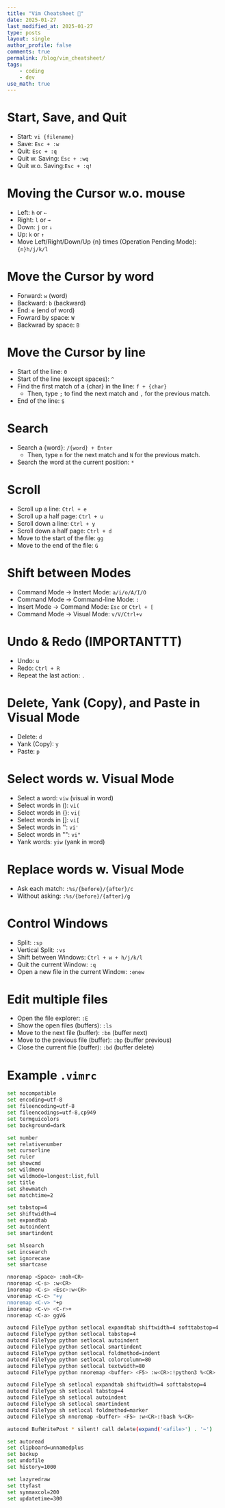 ```yaml
---
title: "Vim Cheatsheet 📜"
date: 2025-01-27
last_modified_at: 2025-01-27
type: posts
layout: single
author_profile: false
comments: true
permalink: /blog/vim_cheatsheet/
tags:
    - coding
    - dev
use_math: true
---
```

# Start, Save, and Quit
* Start: ```vi {filename}``` 
* Save: ```Esc + :w```
* Quit: ```Esc + :q```
* Quit w. Saving: ```Esc + :wq```
* Quit w.o. Saving:```Esc + :q!```

# Moving the Cursor w.o. mouse
* Left: ```h``` or ```←```
* Right: ```l``` or ```→```
* Down: ```j``` or ```↓```
* Up: ```k``` or ```↑```
* Move Left/Right/Down/Up {n} times (Operation Pending Mode): ```{n}h/j/k/l```

# Move the Cursor by word
* Forward: ```w``` (word)
* Backward: ```b``` (backward)
* End: ```e``` (end of word)
* Fowrard by space: ```W```
* Backwrad by space: ```B```

# Move the Cursor by line 
* Start of the line: ```0```
* Start of the line (except spaces): ```^```
* Find the first match of a {char} in the line: ```f + {char}```
    * Then, type ```;``` to find the next match and ```,``` for the previous match. 
* End of the line: ```$```

# Search
* Search a {word}: ```/{word} + Enter```
    * Then, type ```n``` for the next match and ```N``` for the previous match.
* Search the word at the current position: ```*```

# Scroll
* Scroll up a line: ```Ctrl + e```
* Scroll up a half page: ```Ctrl + u```
* Scroll down a line: ```Ctrl + y```
* Scroll down a half page: ```Ctrl + d```
* Move to the start of the file: ```gg```
* Move to the end of the file: ```G```

# Shift between Modes
* Command Mode -> Instert Mode: ```a/i/o/A/I/O```
* Command Mode -> Command-line Mode: ```:``` 
* Insert Mode -> Command Mode: ```Esc``` or ```Ctrl + [```
* Command Mode -> Visual Mode: ```v/V/Ctrl+v```

# Undo & Redo (IMPORTANTTT)
* Undo: ```u```
* Redo: ```Ctrl + R```
* Repeat the last action: ```.```

# Delete, Yank (Copy), and Paste in Visual Mode
* Delete: ```d``` 
* Yank (Copy): ```y```
* Paste: ```p```

# Select words w. Visual Mode
* Select a word: ```viw``` (visual in word)
* Select words in (): ```vi(```
* Select words in {}: ```vi{```
* Select words in []: ```vi[```
* Select words in '': ```vi'```
* Select words in "": ```vi"```
* Yank words: ```yiw``` (yank in word)

# Replace words w. Visual Mode
* Ask each match: ```:%s/{before}/{after}/c```
* Without asking: ```:%s/{before}/{after}/g```

# Control Windows
* Split: ```:sp``` 
* Vertical Split: ```:vs```
* Shift between Windows: ```Ctrl + w + h/j/k/l```
* Quit the current Window: ```:q```
* Open a new file in the current Window: ```:enew```

# Edit multiple files
* Open the file explorer: ```:E```
* Show the open files (buffers): ```:ls```
* Move to the next file (buffer): ```:bn``` (buffer next)
* Move to the previous file (buffer): ```:bp``` (buffer previous)
* Close the current file (buffer): ```:bd``` (buffer delete)

# Example ```.vimrc```

```bash
set nocompatible
set encoding=utf-8
set fileencoding=utf-8
set fileencodings=utf-8,cp949
set termguicolors
set background=dark

set number
set relativenumber
set cursorline
set ruler
set showcmd
set wildmenu
set wildmode=longest:list,full
set title
set showmatch
set matchtime=2

set tabstop=4
set shiftwidth=4
set expandtab
set autoindent
set smartindent

set hlsearch
set incsearch
set ignorecase
set smartcase

nnoremap <Space> :noh<CR>
nnoremap <C-s> :w<CR>
inoremap <C-s> <Esc>:w<CR>
vnoremap <C-c> "+y
nnoremap <C-v> "+p
inoremap <C-v> <C-r>+
nnoremap <C-a> ggVG

autocmd FileType python setlocal expandtab shiftwidth=4 softtabstop=4
autocmd FileType python setlocal tabstop=4
autocmd FileType python setlocal autoindent
autocmd FileType python setlocal smartindent
autocmd FileType python setlocal foldmethod=indent
autocmd FileType python setlocal colorcolumn=80
autocmd FileType python setlocal textwidth=80
autocmd FileType python nnoremap <buffer> <F5> :w<CR>:!python3 %<CR>

autocmd FileType sh setlocal expandtab shiftwidth=4 softtabstop=4
autocmd FileType sh setlocal tabstop=4
autocmd FileType sh setlocal autoindent
autocmd FileType sh setlocal smartindent
autocmd FileType sh setlocal foldmethod=marker
autocmd FileType sh nnoremap <buffer> <F5> :w<CR>:!bash %<CR>

autocmd BufWritePost * silent! call delete(expand('<afile>') . '~')

set autoread
set clipboard=unnamedplus
set backup
set undofile
set history=1000

set lazyredraw
set ttyfast
set synmaxcol=200
set updatetime=300

```
